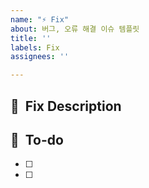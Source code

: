 ```yaml
---
name: "⚡ Fix"
about: 버그, 오류 해결 이슈 템플릿
title: ''
labels: Fix
assignees: ''

---
```


## 🦾  Fix Description

## 📝  To-do
- [ ]
- [ ]
